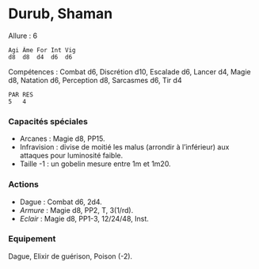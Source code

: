 # Durub, Shaman

Allure : 6

	Agi	Âme	For	Int	Vig
	d8	d8	d4	d6	d6

Compétences : Combat d6, Discrétion d10, Escalade d6, Lancer d4, Magie d8, Natation d6, Perception d8, Sarcasmes d6, Tir d4

	PAR	RES
	5	4

### Capacités spéciales
- Arcanes : Magie d8, PP15.
- Infravision : divise de moitié les malus (arrondir à l’inférieur) aux attaques pour luminosité faible.
- Taille -1 : un gobelin mesure entre 1m et 1m20.

### Actions
- Dague : Combat d6, 2d4.
- _Armure_ : Magie d8, PP2, T, 3(1/rd).
- _Eclair_ : Magie d8, PP1-3, 12/24/48, Inst.

### Equipement
Dague, Elixir de guérison, Poison (-2).

